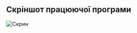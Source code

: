 ## Скріншот **працюючої** програми
![Скрин](https://github.com/ppc-ntu-khpi/35-first-lab-AngelinaBabich/blob/master/Solution/)
